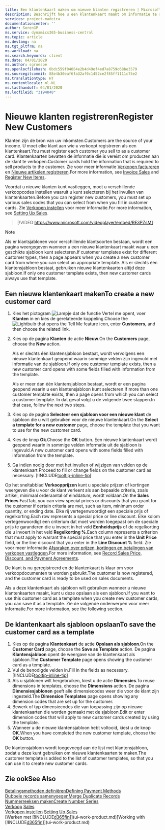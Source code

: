 ```yaml
---
title: Een klantenkaart maken om nieuwe klanten registreren | Microsoft Docs
description: Beschrijft hoe u een klantenkaart maakt om informatie te registreren over elke nieuwe klant of cliënt aan wie u verkoopt.
services: project-madeira
documentationcenter: ''
author: SorenGP
ms.service: dynamics365-business-central
ms.topic: article
ms.devlang: na
ms.tgt_pltfrm: na
ms.workload: na
ms.search.keywords: client
ms.date: 04/01/2020
ms.author: sgroespe
ms.openlocfilehash: 0bdc559f04064e2b4d49ef4ed7a8759c68be3579
ms.sourcegitcommit: 88e4b30eaf6fa32af0c1452ce2f85ff1111c75e2
ms.translationtype: HT
ms.contentlocale: nl-NL
ms.lasthandoff: 04/01/2020
ms.locfileid: "3194040"
---
```

# <a name="register-new-customers"></a><span data-ttu-id="1caa9-103">Nieuwe klanten registreren</span><span class="sxs-lookup"><span data-stu-id="1caa9-103">Register New Customers</span></span>
<span data-ttu-id="1caa9-104">Klanten zijn de bron van uw inkomsten.</span><span class="sxs-lookup"><span data-stu-id="1caa9-104">Customers are the source of your income.</span></span> <span data-ttu-id="1caa9-105">U moet elke klant aan wie u verkoopt registreren als een klantenkaart.</span><span class="sxs-lookup"><span data-stu-id="1caa9-105">You must register each customer you sell to as a customer card.</span></span> <span data-ttu-id="1caa9-106">Klantenkaarten bevatten de informatie die is vereist om producten aan de klant te verkopen.</span><span class="sxs-lookup"><span data-stu-id="1caa9-106">Customer cards hold the information that is required to sell products to the customer.</span></span> <span data-ttu-id="1caa9-107">Zie voor meer informatie [Verkopen factureren](sales-how-invoice-sales.md) en [Nieuwe artikelen registreren](inventory-how-register-new-items.md).</span><span class="sxs-lookup"><span data-stu-id="1caa9-107">For more information, see [Invoice Sales](sales-how-invoice-sales.md) and [Register New Items](inventory-how-register-new-items.md).</span></span>  

<span data-ttu-id="1caa9-108">Voordat u nieuwe klanten kunt vastleggen, moet u verschillende verkoopcodes instellen waaruit u kunt selecteren bij het invullen van klantenkaarten.</span><span class="sxs-lookup"><span data-stu-id="1caa9-108">Before you can register new customers, you must set up various sales codes that you can select from when you fill in customer cards.</span></span> <span data-ttu-id="1caa9-109">Zie [Verkopen instellen](sales-setup-sales.md) voor meer informatie.</span><span class="sxs-lookup"><span data-stu-id="1caa9-109">For more information, see [Setting Up Sales](sales-setup-sales.md).</span></span>

> [!VIDEO https://www.microsoft.com/videoplayer/embed/RE3PZsM]

> [!NOTE]  
> <span data-ttu-id="1caa9-110">Als er klantsjablonen voor verschillende klantsoorten bestaan, wordt een pagina weergegeven wanneer u een nieuwe klantenkaart maakt waar u een geschikte sjabloon kunt selecteren.</span><span class="sxs-lookup"><span data-stu-id="1caa9-110">If customer templates exist for different customer types, then a page appears when you create a new customer card from where you can select an appropriate template.</span></span> <span data-ttu-id="1caa9-111">Als er slechts één klantensjabloon bestaat, gebruiken nieuwe klantenkaarten altijd deze sjabloon.</span><span class="sxs-lookup"><span data-stu-id="1caa9-111">If only one customer template exists, then new customer cards always use that template.</span></span>  

## <a name="to-create-a-new-customer-card"></a><span data-ttu-id="1caa9-112">Een nieuwe klantenkaart maken</span><span class="sxs-lookup"><span data-stu-id="1caa9-112">To create a new customer card</span></span>
1. <span data-ttu-id="1caa9-113">Kies het pictogram ![Lampje dat de functie Vertel me opent](media/ui-search/search_small.png "Vertel me wat u wilt doen"), voer **Klanten** in en kies de gerelateerde koppeling.</span><span class="sxs-lookup"><span data-stu-id="1caa9-113">Choose the ![Lightbulb that opens the Tell Me feature](media/ui-search/search_small.png "Tell me what you want to do") icon, enter **Customers**, and then choose the related link.</span></span>  
2. <span data-ttu-id="1caa9-114">Kies op de pagina **Klanten** de actie **Nieuw**.</span><span class="sxs-lookup"><span data-stu-id="1caa9-114">On the **Customers** page, choose the **New** action.</span></span>

    <span data-ttu-id="1caa9-115">Als er slechts één klantensjabloon bestaat, wordt vervolgens een nieuwe klantenkaart geopend waarin sommige velden zijn ingevuld met informatie van de sjabloon.</span><span class="sxs-lookup"><span data-stu-id="1caa9-115">If only one customer template exists, then a new customer card opens with some fields filled with information from the template.</span></span>

    <span data-ttu-id="1caa9-116">Als er meer dan één klantensjabloon bestaat, wordt er een pagina geopend waarin u een klantensjabloon kunt selecteren.</span><span class="sxs-lookup"><span data-stu-id="1caa9-116">If more than one customer template exists, then a page opens from which you can select a customer template.</span></span> <span data-ttu-id="1caa9-117">In dat geval volgt u de volgende twee stappen.</span><span class="sxs-lookup"><span data-stu-id="1caa9-117">In that case, follow the next two steps.</span></span>
3. <span data-ttu-id="1caa9-118">Kies op de pagina **Selecteer een sjabloon voor een nieuwe klant** de sjabloon die u wilt gebruiken voor de nieuwe klantenkaart.</span><span class="sxs-lookup"><span data-stu-id="1caa9-118">On the **Select a template for a new customer** page, choose the template that you want to use for the new customer card.</span></span>
4. <span data-ttu-id="1caa9-119">Kies de knop **Ok**.</span><span class="sxs-lookup"><span data-stu-id="1caa9-119">Choose the **OK** button.</span></span> <span data-ttu-id="1caa9-120">Een nieuwe klantenkaart wordt geopend waarin in sommige velden informatie uit de sjabloon is ingevuld.</span><span class="sxs-lookup"><span data-stu-id="1caa9-120">A new customer card opens with some fields filled with information from the template.</span></span>  
5. <span data-ttu-id="1caa9-121">Ga indien nodig door met het invullen of wijzigen van velden op de klantenkaart.</span><span class="sxs-lookup"><span data-stu-id="1caa9-121">Proceed to fill or change fields on the customer card as necessary.</span></span> [!INCLUDE[tooltip-inline-tip](includes/tooltip-inline-tip_md.md)]

<span data-ttu-id="1caa9-122">Op het sneltabblad **Verkoopprijzen** kunt u speciale prijzen of kortingen weergeven die u voor de klant verleent als aan bepaalde criteria, zoals artikel, minimaal orderaantal of einddatum, wordt voldaan.</span><span class="sxs-lookup"><span data-stu-id="1caa9-122">On the **Sales Prices** FastTab, you can view special prices or discounts that you grant for the customer if certain criteria are met, such as item, minimum order quantity, or ending date.</span></span> <span data-ttu-id="1caa9-123">Elke rij vertegenwoordigt een speciale prijs of regelkorting.</span><span class="sxs-lookup"><span data-stu-id="1caa9-123">Each row represents a special price or line discount.</span></span> <span data-ttu-id="1caa9-124">Elke kolom vertegenwoordigt een criterium dat moet worden toegepast om de speciale prijs te garanderen die u invoert in het veld **Eenheidsprijs** of de regelkorting die u invoert in het veld **Regelkorting %**.</span><span class="sxs-lookup"><span data-stu-id="1caa9-124">Each column represents a criterion that must apply to warrant the special price that you enter in the **Unit Price** field, or the line discount that you enter in the **Line Discount %** field.</span></span> <span data-ttu-id="1caa9-125">Zie voor meer informatie [Afspraken over prijzen, kortingen en betalingen van verkopen vastleggen](sales-how-record-sales-price-discount-payment-agreements.md).</span><span class="sxs-lookup"><span data-stu-id="1caa9-125">For more information, see [Record Sales Price, Discount, and Payment Agreements](sales-how-record-sales-price-discount-payment-agreements.md).</span></span>

<span data-ttu-id="1caa9-126">De klant is nu geregistreerd en de klantenkaart is klaar om voor verkoopdocumenten te worden gebruikt.</span><span class="sxs-lookup"><span data-stu-id="1caa9-126">The customer is now registered, and the customer card is ready to be used on sales documents.</span></span>

<span data-ttu-id="1caa9-127">Als u deze klantenkaart als sjabloon wilt gebruiken wanneer u nieuwe klantenkaarten maakt, kunt u deze opslaan als een sjabloon.</span><span class="sxs-lookup"><span data-stu-id="1caa9-127">If you want to use this customer card as a template when you create new customer cards, you can save it as a template.</span></span> <span data-ttu-id="1caa9-128">Zie de volgende onderwerpen voor meer informatie.</span><span class="sxs-lookup"><span data-stu-id="1caa9-128">For more information, see the following section.</span></span>

## <a name="to-save-the-customer-card-as-a-template"></a><span data-ttu-id="1caa9-129">De klantenkaart als sjabloon opslaan</span><span class="sxs-lookup"><span data-stu-id="1caa9-129">To save the customer card as a template</span></span>
1. <span data-ttu-id="1caa9-130">Kies op de pagina **Klantenkaart** de actie **Opslaan als sjabloon**.</span><span class="sxs-lookup"><span data-stu-id="1caa9-130">On the **Customer Card** page, choose the **Save as Template** action.</span></span> <span data-ttu-id="1caa9-131">De pagina **Klantensjabloon** opent de weergave van de klantenkaart als sjabloon.</span><span class="sxs-lookup"><span data-stu-id="1caa9-131">The **Customer Template** page opens showing the customer card as a template.</span></span>
2. <span data-ttu-id="1caa9-132">Vul de benodigde velden in.</span><span class="sxs-lookup"><span data-stu-id="1caa9-132">Fill in the fields as necessary.</span></span> [!INCLUDE[tooltip-inline-tip](includes/tooltip-inline-tip_md.md)]
3. <span data-ttu-id="1caa9-133">Als u sjablonen wilt hergebruiken, kiest u de actie **Dimensies**.</span><span class="sxs-lookup"><span data-stu-id="1caa9-133">To reuse dimensions in templates, choose the **Dimensions** action.</span></span> <span data-ttu-id="1caa9-134">De pagina **Dimensiesjablonen** geeft alle dimensiecodes weer die voor de klant zijn ingesteld.</span><span class="sxs-lookup"><span data-stu-id="1caa9-134">The **Dimension Templates** page opens showing any dimension codes that are set up for the customer.</span></span>
4. <span data-ttu-id="1caa9-135">Bewerk of typ dimensiecodes die van toepassing zijn op nieuwe klantenkaarten die worden gemaakt met de sjabloon.</span><span class="sxs-lookup"><span data-stu-id="1caa9-135">Edit or enter dimension codes that will apply to new customer cards created by using the template.</span></span>  
5. <span data-ttu-id="1caa9-136">Wanneer u de nieuwe klantensjabloon hebt voltooid, kiest u de knop **OK**.</span><span class="sxs-lookup"><span data-stu-id="1caa9-136">When you have completed the new customer template, choose the **OK** button.</span></span>

<span data-ttu-id="1caa9-137">De klantensjabloon wordt toegevoegd aan de lijst met klantensjabloon, zodat u deze kunt gebruiken om nieuwe klantenkaarten te maken.</span><span class="sxs-lookup"><span data-stu-id="1caa9-137">The customer template is added to the list of customer templates, so that you can use it to create new customer cards.</span></span>

## <a name="see-also"></a><span data-ttu-id="1caa9-138">Zie ook</span><span class="sxs-lookup"><span data-stu-id="1caa9-138">See Also</span></span>
[<span data-ttu-id="1caa9-139">Betalingsmethoden definiëren</span><span class="sxs-lookup"><span data-stu-id="1caa9-139">Defining Payment Methods</span></span>](finance-payment-methods.md)  
[<span data-ttu-id="1caa9-140">Dubbele records samenvoegen</span><span class="sxs-lookup"><span data-stu-id="1caa9-140">Merge Duplicate Records</span></span>](sales-how-merge-duplicate-records.md)  
[<span data-ttu-id="1caa9-141">Nummerreeksen maken</span><span class="sxs-lookup"><span data-stu-id="1caa9-141">Create Number Series</span></span>](ui-create-number-series.md)  
<span data-ttu-id="1caa9-142">[Verkoop](sales-manage-sales.md)  </span><span class="sxs-lookup"><span data-stu-id="1caa9-142">[Sales](sales-manage-sales.md)  </span></span>  
<span data-ttu-id="1caa9-143">[Verkopen instellen](sales-setup-sales.md)  </span><span class="sxs-lookup"><span data-stu-id="1caa9-143">[Setting Up Sales](sales-setup-sales.md)  </span></span>  
<span data-ttu-id="1caa9-144">[Werken met [!INCLUDE[d365fin](includes/d365fin_md.md)]](ui-work-product.md)</span><span class="sxs-lookup"><span data-stu-id="1caa9-144">[Working with [!INCLUDE[d365fin](includes/d365fin_md.md)]](ui-work-product.md)</span></span>
